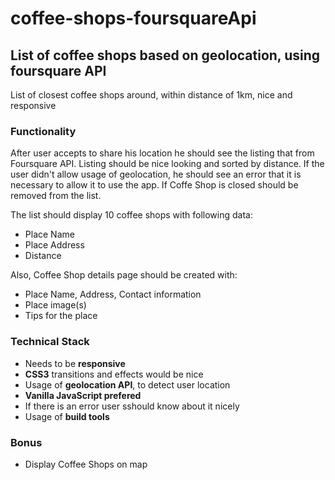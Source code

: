 # coffee-shops-foursquareApi
## List of coffee shops based on geolocation, using foursquare API

List of closest coffee shops around, within distance of 1km, nice and responsive

### Functionality

After user accepts to share his location he should see the listing that from Foursquare API. Listing should be nice looking and sorted by distance. If the user didn't allow usage of geolocation, he should see an error that it is necessary to allow it to use the app. If Coffe Shop is closed should be removed from the list.

The list should display 10 coffee shops with following data:
  * Place Name
  * Place Address
  * Distance
 
 Also, Coffee Shop details page should be created with:
  * Place Name, Address, Contact information
  * Place image(s)
  * Tips for the place
  
### Technical Stack
  - Needs to be **responsive**
  - **CSS3** transitions and effects would be nice
  - Usage of **geolocation API**, to detect user location
  - **Vanilla JavaScript prefered**
  - If there is an error user sshould know about it nicely
  - Usage of **build tools**
  
 ### Bonus 
  - Display Coffee Shops on map

